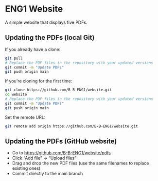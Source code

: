 # ENG1 Website

A simple website that displays five PDFs.

## Updating the PDFs (local Git)

If you already have a clone:

```bash
git pull
# Replace the PDF files in the repository with your updated versions
git commit -m "Update PDFs"
git push origin main
```

If you're cloning for the first time:

```bash
git clone https://github.com/B-B-ENG1/website.git
cd website
# Replace the PDF files in the repository with your updated versions
git commit -m "Update PDFs"
git push origin main
```

Set the remote URL:

```bash
git remote add origin https://github.com/B-B-ENG1/website.git 
```

## Updating the PDFs (GitHub website)

- Go to https://github.com/B-B-ENG1/website/pdfs
- Click “Add file” → “Upload files”
- Drag and drop the new PDF files (use the same filenames to replace existing ones)
- Commit directly to the main branch
